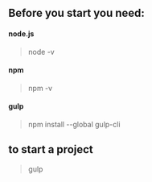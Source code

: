 ## Before you start you need:
#### node.js
> node -v
#### npm
> npm -v
#### gulp
> npm install --global gulp-cli

## to start a project
> gulp